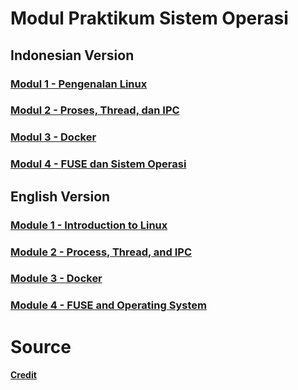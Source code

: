 # Modul Praktikum Sistem Operasi

## Indonesian Version

### [Modul 1 - Pengenalan Linux](/Modul1/README-ID.md)

### [Modul 2 - Proses, Thread, dan IPC](/Modul2/README-ID.md)

### [Modul 3 - Docker](/Modul3/README-ID.md)

### [Modul 4 - FUSE dan Sistem Operasi](/Modul4/README-ID.md)

## English Version

### [Module 1 - Introduction to Linux](/Modul1/README-EN.md)

### [Module 2 - Process, Thread, and IPC](/Modul2/README-EN.md)

### [Module 3 - Docker](/Modul3/README-EN.md)

### [Module 4 - FUSE and Operating System](/Modul4/README-EN.md)


# Source
#### [Credit](https://github.com/arsitektur-jaringan-komputer/Modul-Sisop?tab=readme-ov-file)